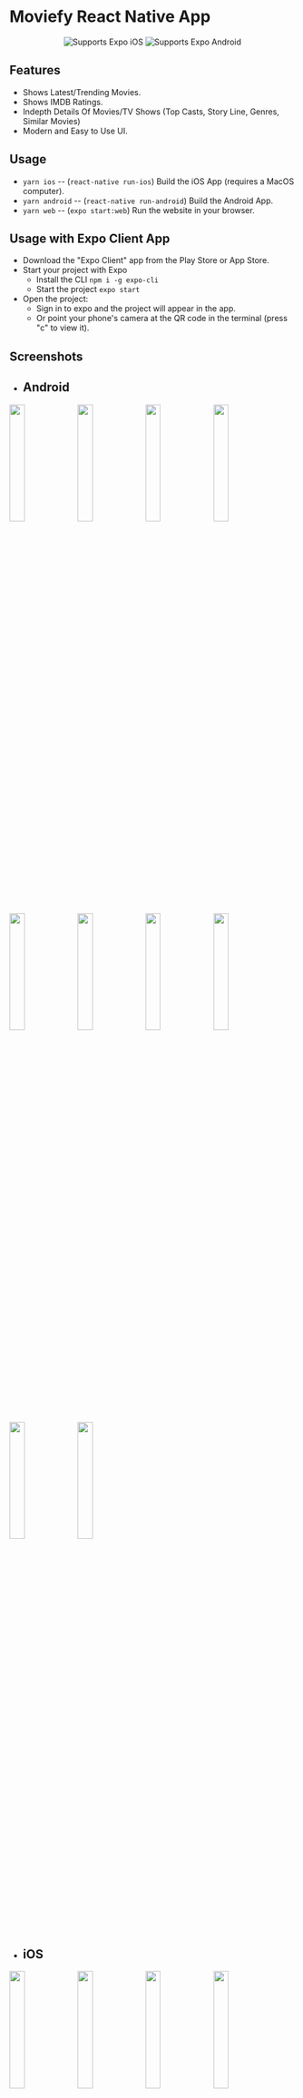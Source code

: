 # Moviefy React Native App
 
  <p align="center">
    <!-- iOS -->
    <img alt="Supports Expo iOS" longdesc="Supports Expo iOS" src="https://img.shields.io/badge/iOS-4630EB.svg?style=flat-square&logo=APPLE&labelColor=999999&logoColor=fff" />
    <!-- Android -->
    <img alt="Supports Expo Android" longdesc="Supports Expo Android" src="https://img.shields.io/badge/Android-4630EB.svg?style=flat-square&logo=ANDROID&labelColor=A4C639&logoColor=fff" />
  </p>
</p>


## Features

- Shows Latest/Trending Movies.
- Shows IMDB Ratings.
- Indepth Details Of Movies/TV Shows (Top Casts, Story Line, Genres, Similar Movies)
- Modern and Easy to Use UI.

## Usage

- `yarn ios` -- (`react-native run-ios`) Build the iOS App (requires a MacOS computer).
- `yarn android` -- (`react-native run-android`) Build the Android App.
- `yarn web` -- (`expo start:web`) Run the website in your browser.

## Usage with Expo Client App

- Download the "Expo Client" app from the Play Store or App Store.
- Start your project with Expo
  - Install the CLI `npm i -g expo-cli`
  - Start the project `expo start`
- Open the project:
  - Sign in to expo and the project will appear in the app.
  - Or point your phone's camera at the QR code in the terminal (press "c" to view it).
  
## Screenshots
  
- ## Android




<img src="https://user-images.githubusercontent.com/114819970/217838932-fea13be6-36e9-45d4-bf57-88bc6ddb7c8a.jpg" width="23%">    <img src="https://user-images.githubusercontent.com/114819970/217838948-6db0ff60-19ee-4b45-91f9-da1309a5b4c9.jpg" width="23%">     <img src="https://user-images.githubusercontent.com/114819970/217838955-592343db-2571-40b0-bd84-6c665806207a.jpg" width="23%">     <img src="https://user-images.githubusercontent.com/114819970/217838959-4738aa4f-bef1-492e-bb48-a496a5ba6e72.jpg" width="23%">     <img src="https://user-images.githubusercontent.com/114819970/217838968-5e38a0a2-4e6d-4ae0-960a-397bb6aba52b.jpg" width="23%">     <img src="https://user-images.githubusercontent.com/114819970/217838978-12bef9d2-082c-4b6b-a571-e617f04127cc.jpg" width="23%">     <img src="https://user-images.githubusercontent.com/114819970/217838991-488c16d3-dba9-4eb5-898e-a7847a4e35d4.jpg" width="23%">     <img src="https://user-images.githubusercontent.com/114819970/217838998-c36fb79c-f3b3-4564-b71d-8e67c5941c3a.jpg" width="23%">     <img src="https://user-images.githubusercontent.com/114819970/217839008-751c1d94-cb59-4fa7-a47a-fdcc0854e7f3.jpg" width="23%">     <img src="https://user-images.githubusercontent.com/114819970/217839023-b769faec-1901-4edb-931b-d023eed4ec7c.jpg" width="23%">




- ## iOS

<img src="https://user-images.githubusercontent.com/114819970/217844117-4c88b218-d7e5-4d73-a192-d03d581d9522.jpeg" width="23%">     <img src="https://user-images.githubusercontent.com/114819970/217844123-340fd3e3-c203-4c68-a017-4eb4523d83da.jpeg" width="23%">     <img src="https://user-images.githubusercontent.com/114819970/217844132-c40dce2b-9ad0-4dd3-96e1-526c599e134f.jpeg" width="23%">     <img src="https://user-images.githubusercontent.com/114819970/217844135-bfa0d6a5-132d-4dda-a857-e81933b79c03.jpeg" width="23%">     <img src="https://user-images.githubusercontent.com/114819970/217844140-6e5e6065-751c-444a-a3a3-2eb33d0377e0.jpeg" width="23%">     <img src="https://user-images.githubusercontent.com/114819970/217844145-bfbe2bb8-43bb-467a-b391-a75677c5aa17.jpeg" width="23%">     <img src="https://user-images.githubusercontent.com/114819970/217844153-379fd612-6196-4971-bc3d-be6b3fdbf66e.jpeg" width="23%">     <img src="https://user-images.githubusercontent.com/114819970/217844159-92a3fd12-a04d-4a66-9b90-84e767947dfb.jpeg" width="23%">     <img src="https://user-images.githubusercontent.com/114819970/217844166-c2aa1343-8e82-419a-8f21-6c4000649a1f.jpeg" width="23%">     <img src="https://user-images.githubusercontent.com/114819970/217844167-211240cb-87a0-4455-b35a-5192a7776dc6.jpeg" width="23%">     <img src="https://user-images.githubusercontent.com/114819970/217844175-944f36b0-c3ac-4bf8-b656-db1ca761636a.jpeg" width="23%">     <img src="https://user-images.githubusercontent.com/114819970/217844180-fad232bc-ad7e-452d-bcd0-00356084bb94.jpeg" width="23%">     <img src="https://user-images.githubusercontent.com/114819970/217844189-26d87f6e-a3c4-4b14-b928-1050f304899a.jpeg" width="23%">     <img src="https://user-images.githubusercontent.com/114819970/217844194-06bfd590-eeeb-4e5e-a7da-bbaafaadcacf.jpeg" width="23%">

  

## Thank You ❤️
